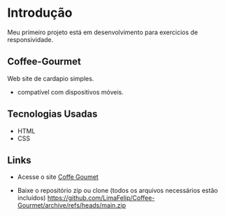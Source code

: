 # Introdução
Meu primeiro projeto está em desenvolvimento para exercicios de responsividade.

## Coffee-Gourmet
Web site de cardapio simples.
 * compatível com dispositivos móveis.
 
## Tecnologias Usadas
* HTML
* CSS


## Links
 
* Acesse o site
 <a href="https://limafelip.github.io/Coffee-Gourmet/" target="_blank" rel="external">Coffe Goumet</a>

* Baixe o repositório zip ou clone (todos os arquivos necessários estão incluídos)
https://github.com/LimaFelip/Coffee-Gourmet/archive/refs/heads/main.zip
